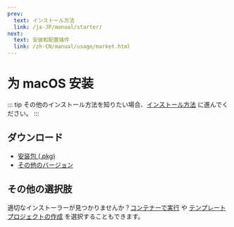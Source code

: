 ```yaml
---
prev:
  text: インストール方法
  link: /ja-JP/manual/starter/
next:
  text: 安装和配置插件
  link: /zh-CN/manual/usage/market.html
---
```


# 为 macOS 安装

::: tip
その他のインストール方法を知りたい場合、[インストール方法](./index.md) に進んでください。
:::

## ダウンロード

- [安装包 (.pkg)](https://k.ilharp.cc/osx.pkg)
- [その他のバージョン](https://github.com/koishijs/koishi-desktop/releases)

## その他の選択肢

適切なインストーラーが見つかりませんか？[コンテナーで実行](./docker.md) や [テンプレートプロジェクトの作成](./boilerplate.md) を選択することもできます。
